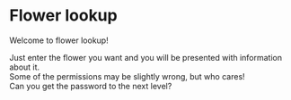 # Flower lookup

Welcome to flower lookup!  

Just enter the flower you want and you will be presented with information about it.  
Some of the permissions may be slightly wrong, but who cares!  
Can you get the password to the next level?  

